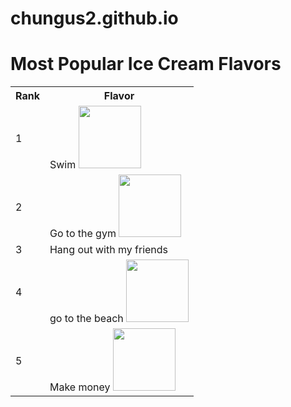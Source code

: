# chungus2.github.io

<!DOCTYPE html>
<html ><head><meta charset=utf-8" /></head>
<body>
        <h1>Most Popular Ice Cream Flavors </h1>
        <table><tr><th>Rank</th><th>Flavor</th></tr>
        <tr><td>1</td><td>Swim <img src="https://www.natare.com/wp-content/uploads/2015/12/competition-pool-2-parallax-image-1024x569.jpg" height=100 width=100/></td></tr>
        <tr><td>2</td><td>Go to the gym <img src="https://static01.nyt.com/images/2018/01/10/us/10xp-gym1/10xp-gym1-articleLarge.jpg?quality=75&auto=webp&disable=upscale" height=100 width=100/></td></tr>
        <tr><td>3</td><td>Hang out with my friends</td></tr>
        <tr><td>4</td><td>go to the beach <img src="https://www.atlantisbahamas.com/media/Things%20To%20Do/Water%20Park/Beaches/Hero/Experiences_Beach.jpg" height=100 width=100/> </td></tr>
        <tr><td>5</td><td>Make money <img src="https://stillnessinthestorm.com/wp-content/uploads/2019/02/large-pile-of-hundred-dollar-bills-cash-money-savings-rich_large.jpg" height=100 width=100/> </td></tr></table>
</body>
</html>

 

